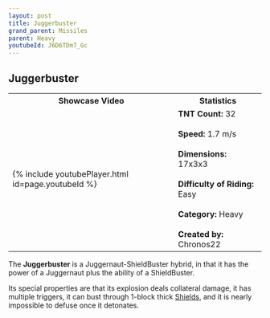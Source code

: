 ```yaml
---
layout: post
title: Juggerbuster
grand_parent: Missiles
parent: Heavy
youtubeId: J6D6TDm7_Gc
---
```

**Juggerbuster**
---

<table>
    <tr>
        <th>Showcase Video</th>
        <th>Statistics</th>
    </tr>
    <tr>
        <td>{% include youtubePlayer.html id=page.youtubeId %}</td>
        <td>
            <b>TNT Count:</b> 32<br><br>
            <b>Speed:</b> 1.7 m/s<br><br>
            <b>Dimensions:</b> 17x3x3<br><br>
            <b>Difficulty of Riding:</b> Easy<br><br>
            <b>Category:</b> Heavy<br><br>
            <b>Created by:</b> Chronos22
        </td>
    </tr>
</table>

The **Juggerbuster** is a Juggernaut-ShieldBuster hybrid, in that it has the power of a Juggernaut plus the ability of a ShieldBuster.

Its special properties are that its explosion deals collateral damage, it has multiple triggers, it can bust through 1-block thick [Shields](https://zeroniaserver.github.io/RocketRidersWiki/utilities/shield), and it is nearly impossible to defuse once it detonates.
